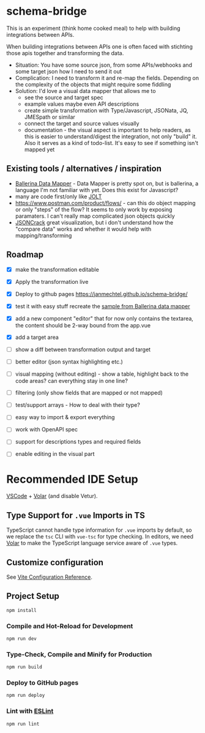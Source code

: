 # schema-bridge

This is an experiment (think home cooked meal) to help with building integrations between APIs.

When building integrations between APIs one is often faced with stichting those apis together and transforming the data.

- Situation: You have some source json, from some APIs/webhooks and some target json how I need to send it out
- Complication: I need to transform it and re-map the fields. Depending on the complexity of the objects that might require some fiddling
- Solution: I'd love a visual data mapper that allows me to
  - see the source and target spec
  - example values maybe even API descriptions
  - create simple transformation with Type/Javascript, JSONata, JQ, JMESpath or similar
  - connect the target and source values visually
  - documentation - the visual aspect is important to help readers, as this is easier to understand/digest the integration, not only "build" it. Also it serves as a kind of todo-list. It's easy to see if something isn't mapped yet

## Existing tools / alternatives / inspiration

- [Ballerina Data Mapper](https://ballerina.io/learn/vs-code-extension/implement-the-c) - Data Mapper is pretty spot on, but is ballerina, a language I'm not familiar with yet. Does this exist for Javascript?
- many are code first/only like [JOLT](https://jolt-demo.appspot.com/#incept)
- https://www.postman.com/product/flows/ - can this do object mapping or only "steps" of the flow? It seems to only work by exposing paramaters. I can't really map complicated json objects quickly
- [JSONCrack](https://jsoncrack.com/) great visualization, but i don't understand how the "compare data" works and whether it would help with mapping/transforming

## Roadmap

- [X] make the transformation editable
- [X] Apply the transformation live
- [X] Deploy to github pages https://janmechtel.github.io/schema-bridge/
- [X] test it with easy stuff recreate the [sample from Ballerina data mapper](https://ballerina.io/learn/vs-code-extension/implement-the-code/data-mapper/)
- [X] add a new component "editor" that for now only contains the textarea, the content should be 2-way bound from the app.vue

- [X] add a target area
- [ ] show a diff between transformation output and target
- [ ] better editor (json syntax highlighting etc.)


- [ ] visual mapping (without editing) - show a table, highlight back to the code areas? can everything stay in one line?

- [ ] filtering (only show fields that are mapped or not mapped)
- [ ] test/support arrays - How to deal with their type?
- [ ] easy way to import & export everything
- [ ] work with OpenAPI spec 
- [ ] support for descriptions types and required fields
- [ ] enable editing in the visual part

# Recommended IDE Setup

[VSCode](https://code.visualstudio.com/) + [Volar](https://marketplace.visualstudio.com/items?itemName=Vue.volar) (and disable Vetur).

## Type Support for `.vue` Imports in TS

TypeScript cannot handle type information for `.vue` imports by default, so we replace the `tsc` CLI with `vue-tsc` for type checking. In editors, we need [Volar](https://marketplace.visualstudio.com/items?itemName=Vue.volar) to make the TypeScript language service aware of `.vue` types.

## Customize configuration

See [Vite Configuration Reference](https://vitejs.dev/config/).

## Project Setup

```sh
npm install
```

### Compile and Hot-Reload for Development

```sh
npm run dev
```

### Type-Check, Compile and Minify for Production

```sh
npm run build
```

### Deploy to GitHub pages

```sh
npm run deploy
```

### Lint with [ESLint](https://eslint.org/)

```sh
npm run lint
```

